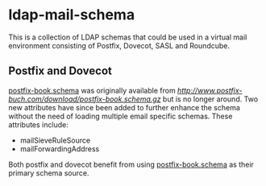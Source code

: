 # ldap-mail-schema

This is a collection of LDAP schemas that could be used in a virtual mail environment consisting of Postfix, Dovecot, SASL and Roundcube.

## Postfix and Dovecot
[postfix-book.schema](https://github.com/variablenix/ldap-mail-schema/blob/master/postfix-book.schema) was originally available from _http://www.postfix-buch.com/download/postfix-book.schema.gz_ but is no longer around. Two new attributes have since been added to further enhance the schema without the need of loading multiple email specific schemas. These attributes include:

* mailSieveRuleSource
* mailForwardingAddress

Both postfix and dovecot benefit from using [postfix-book.schema](https://github.com/variablenix/ldap-mail-schema/blob/master/postfix-book.schema) as their primary schema source.
